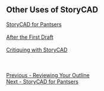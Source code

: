 ## Other Uses of StoryCAD ##
[StoryCAD for Pantsers](StoryCAD_for_Pantsers.md) <br/><br/>
[After the First Draft](After_the_First_Draft.md) <br/><br/>
[Critiquing with StoryCAD](Critiquing_with_StoryCAD.md) <br/><br/>
 <br/>
 <br/>
[Previous - Reviewing Your Outline](Reviewing_Your_Outline.md) <br/>
[Next - StoryCAD for Pantsers](StoryCAD_for_Pantsers.md) <br/>
